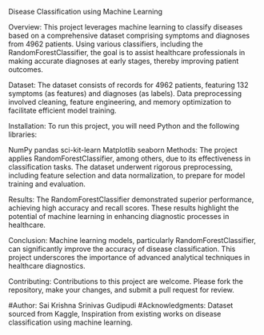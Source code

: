 Disease Classification using Machine Learning

Overview: This project leverages machine learning to classify diseases based on a comprehensive dataset comprising symptoms and diagnoses from 4962 patients. Using various classifiers, including the RandomForestClassifier, the goal is to assist healthcare professionals in making accurate diagnoses at early stages, thereby improving patient outcomes.

Dataset: The dataset consists of records for 4962 patients, featuring 132 symptoms (as features) and diagnoses (as labels). Data preprocessing involved cleaning, feature engineering, and memory optimization to facilitate efficient model training.

Installation: To run this project, you will need Python and the following libraries:

NumPy
pandas
sci-kit-learn
Matplotlib
seaborn
Methods: The project applies RandomForestClassifier, among others, due to its effectiveness in classification tasks. The dataset underwent rigorous preprocessing, including feature selection and data normalization, to prepare for model training and evaluation.

Results: The RandomForestClassifier demonstrated superior performance, achieving high accuracy and recall scores. These results highlight the potential of machine learning in enhancing diagnostic processes in healthcare.

Conclusion: Machine learning models, particularly RandomForestClassifier, can significantly improve the accuracy of disease classification. This project underscores the importance of advanced analytical techniques in healthcare diagnostics.

Contributing: Contributions to this project are welcome. Please fork the repository, make your changes, and submit a pull request for review.

#Author: Sai Krishna Srinivas Gudipudi
#Acknowledgments: Dataset sourced from Kaggle, Inspiration from existing works on disease classification using machine learning.

